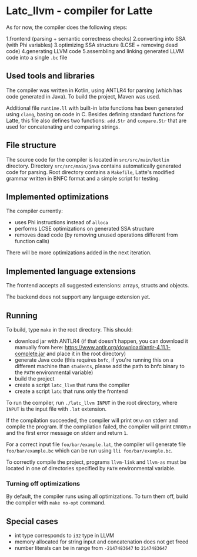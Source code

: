 # Latc_llvm - compiler for Latte

As for now, the compiler does the following steps:

1.frontend (parsing + semantic correctness checks)
2.converting into SSA (with Phi variables)
3.optimizing SSA structure (LCSE + removing dead code)
4.generating LLVM code
5.assembling and linking generated LLVM code into a single `.bc` file

## Used tools and libraries

The compiler was written in Kotlin, using ANTLR4 for parsing (which has code generated in Java).
To build the project, Maven was used.

Additional file `runtime.ll` with built-in latte functions has been generated using `clang`, basing on code in C.
Besides defining standard functions for Latte, this file also defines two functions: `add.Str` and `compare.Str` that
are used for concatenating and comparing strings.

## File structure 

The source code for the compiler is located in `src/src/main/kotlin` directory.
Directory `src/src/main/java` contains automatically generated code for parsing.
Root directory contains a `Makefile`, Latte's modified grammar written in BNFC format
and a simple script for testing.

## Implemented optimizations

The compiler currently:

- uses Phi instructions instead of `alloca`
- performs LCSE optimizations on generated SSA structure
- removes dead code (by removing unused operations different from function calls)

There will be more optimizations added in the next iteration.

## Implemented language extensions

The frontend accepts all suggested extensions: arrays, structs and objects.

The backend does not support any language extension yet.

## Running

To build, type `make` in the root directory. This should:

- download jar with ANTLR4 (if that doesn't happen, you can download it manually
from here: https://www.antlr.org/download/antlr-4.11.1-complete.jar and place it in the root directory)
- generate Java code (this requires `bnfc`, if you're running this on a different machine
than `students`, please add the path to bnfc binary to the `PATH` environmental variable)
- build the project
- create a script `latc_llvm` that runs the compiler
- create a script `latc` that runs only the frontend

To run the compiler, run `./latc_llvm INPUT` in the root directory,
where `INPUT` is the input file with `.lat` extension.

If the compilation succeeded, the compiler will print `OK\n`
on stderr and compile the program. If the compilation failed, the compiler will print
`ERROR\n` and the first error message on stderr and return `1`.

For a correct input file `foo/bar/example.lat`, the compiler will generate file `foo/bar/example.bc`
which can be run using `lli foo/bar/example.bc`. 

To correctly compile the project, programs `llvm-link` and `llvm-as` must be located in one of directories specified by `PATH` environmental variable.

### Turning off optimizations

By default, the compiler runs using all optimizations. To turn them off, build the compiler with `make no-opt` command.

## Special cases

- int type corresponds to `i32` type in LLVM
- memory allocated for string input and concatenation does not get freed
- number literals can be in range from `-2147483647` to `2147483647`
